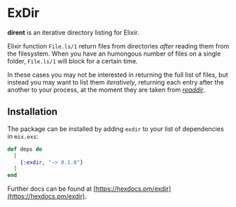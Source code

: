 # ExDir

**dirent** is an iterative directory listing for Elixir.

Elixir function `File.ls/1` return files from directories _after_ reading them
from the filesystem.  When you have an humongous number of files on a single
folder, `File.ls/1` will block for a certain time.

In these cases you may not be interested in returning the full list of files,
but instead you may want to list them _iteratively_, returning each entry after
the another to your process, at the moment they are taken from
[_readdir_](http://man7.org/linux/man-pages/man3/readdir.3.html).

## Installation

The package can be installed by adding `exdir` to your list of dependencies in
`mix.exs`:

```elixir
def deps do
  [
    {:exdir, "~> 0.1.0"}
  ]
end
```

Further docs can be found at
[https://hexdocs.pm/exdir](https://hexdocs.pm/exdir).
